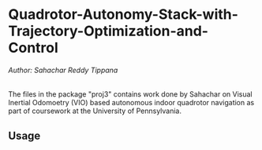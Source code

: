 Quadrotor-Autonomy-Stack-with-Trajectory-Optimization-and-Control
========================================

###### Author: Sahachar Reddy Tippana

The files in the package "proj3" contains work done by Sahachar on Visual Inertial Odomoetry (VIO) based autonomous indoor quadrotor navigation as part of coursework at the University of Pennsylvania.

## Usage


